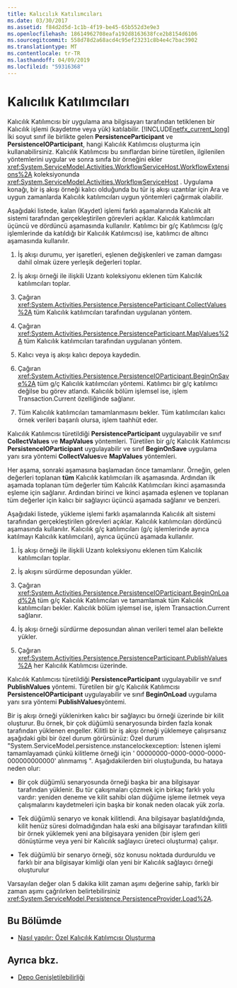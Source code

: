 ```yaml
---
title: Kalıcılık Katılımcıları
ms.date: 03/30/2017
ms.assetid: f84d2d5d-1c1b-4f19-be45-65b552d3e9e3
ms.openlocfilehash: 18614962708eafa192d8163638fce2b8154d6106
ms.sourcegitcommit: 558d78d2a68acd4c95ef23231c8b4e4c7bac3902
ms.translationtype: MT
ms.contentlocale: tr-TR
ms.lasthandoff: 04/09/2019
ms.locfileid: "59316368"
---
```

# <a name="persistence-participants"></a>Kalıcılık Katılımcıları
Kalıcılık Katılımcısı bir uygulama ana bilgisayarı tarafından tetiklenen bir Kalıcılık işlemi (kaydetme veya yük) katılabilir. [!INCLUDE[netfx_current_long](../../../includes/netfx-current-long-md.md)] İki soyut sınıf ile birlikte gelen **PersistenceParticipant** ve **PersistenceIOParticipant**, hangi Kalıcılık Katılımcısı oluşturma için kullanabilirsiniz. Kalıcılık Katılımcısı bu sınıflardan birine türetilen, ilgilenilen yöntemlerini uygular ve sonra sınıfa bir örneğini ekler <xref:System.ServiceModel.Activities.WorkflowServiceHost.WorkflowExtensions%2A> koleksiyonunda <xref:System.ServiceModel.Activities.WorkflowServiceHost> . Uygulama konağı, bir iş akışı örneği kalıcı olduğunda bu tür iş akışı uzantılar için Ara ve uygun zamanlarda Kalıcılık katılımcıları uygun yöntemleri çağırmak olabilir.  
  
 Aşağıdaki listede, kalan (Kaydet) işlemi farklı aşamalarında Kalıcılık alt sistemi tarafından gerçekleştirilen görevleri açıklar. Kalıcılık katılımcıları üçüncü ve dördüncü aşamasında kullanılır. Katılımcı bir g/ç Katılımcısı (g/ç işlemlerinde da katıldığı bir Kalıcılık Katılımcısı) ise, katılımcı de altıncı aşamasında kullanılır.  
  
1. İş akışı durumu, yer işaretleri, eşlenen değişkenleri ve zaman damgası dahil olmak üzere yerleşik değerleri toplar.  
  
2. İş akışı örneği ile ilişkili Uzantı koleksiyonu eklenen tüm Kalıcılık katılımcıları toplar.  
  
3. Çağıran <xref:System.Activities.Persistence.PersistenceParticipant.CollectValues%2A> tüm Kalıcılık katılımcıları tarafından uygulanan yöntem.  
  
4. Çağıran <xref:System.Activities.Persistence.PersistenceParticipant.MapValues%2A> tüm Kalıcılık katılımcıları tarafından uygulanan yöntem.  
  
5. Kalıcı veya iş akışı kalıcı depoya kaydedin.  
  
6. Çağıran <xref:System.Activities.Persistence.PersistenceIOParticipant.BeginOnSave%2A> tüm g/ç Kalıcılık katılımcıları yöntemi. Katılımcı bir g/ç katılımcı değilse bu görev atlandı. Kalıcılık bölüm işlemsel ise, işlem Transaction.Current özelliğinde sağlanır.  
  
7. Tüm Kalıcılık katılımcıları tamamlanmasını bekler. Tüm katılımcıları kalıcı örnek verileri başarılı olursa, işlem taahhüt eder.  
  
 Kalıcılık Katılımcısı türetildiği **PersistenceParticipant** uygulayabilir ve sınıf **CollectValues** ve **MapValues** yöntemleri. Türetilen bir g/ç Kalıcılık Katılımcısı **PersistenceIOParticipant** uygulayabilir ve sınıf **BeginOnSave** uygulama yanı sıra yöntemi **CollectValues**ve **MapValues** yöntemleri.  
  
 Her aşama, sonraki aşamasına başlamadan önce tamamlanır. Örneğin, gelen değerleri toplanan **tüm** Kalıcılık katılımcıları ilk aşamasında. Ardından ilk aşamada toplanan tüm değerler tüm Kalıcılık Katılımcıları ikinci aşamasında eşleme için sağlanır. Ardından birinci ve İkinci aşamada eşlenen ve toplanan tüm değerler için kalıcı bir sağlayıcı üçüncü aşamada sağlanır ve benzeri.  
  
 Aşağıdaki listede, yükleme işlemi farklı aşamalarında Kalıcılık alt sistemi tarafından gerçekleştirilen görevleri açıklar. Kalıcılık katılımcıları dördüncü aşamasında kullanılır. Kalıcılık g/ç katılımcıları (g/ç işlemlerinde ayrıca katılmayı Kalıcılık katılımcıları), ayrıca üçüncü aşamada kullanılır.  
  
1. İş akışı örneği ile ilişkili Uzantı koleksiyonu eklenen tüm Kalıcılık katılımcıları toplar.  
  
2. İş akışını sürdürme deposundan yükler.  
  
3. Çağıran <xref:System.Activities.Persistence.PersistenceIOParticipant.BeginOnLoad%2A> tüm g/ç Kalıcılık Katılımcıları ve tamamlamak tüm Kalıcılık katılımcıları bekler. Kalıcılık bölüm işlemsel ise, işlem Transaction.Current sağlanır.  
  
4. İş akışı örneği sürdürme deposundan alınan verileri temel alan bellekte yükler.  
  
5. Çağıran <xref:System.Activities.Persistence.PersistenceParticipant.PublishValues%2A> her Kalıcılık Katılımcısı üzerinde.  
  
 Kalıcılık Katılımcısı türetildiği **PersistenceParticipant** uygulayabilir ve sınıf **PublishValues** yöntemi. Türetilen bir g/ç Kalıcılık Katılımcısı **PersistenceIOParticipant** uygulayabilir ve sınıf **BeginOnLoad** uygulama yanı sıra yöntemi **PublishValues**yöntemi.  
  
 Bir iş akışı örneği yüklenirken kalıcı bir sağlayıcı bu örneği üzerinde bir kilit oluşturur. Bu örnek, bir çok düğümlü senaryosunda birden fazla konak tarafından yüklenen engeller. Kilitli bir iş akışı örneği yüklemeye çalışırsanız aşağıdaki gibi bir özel durum görürsünüz: Özel durum "System.ServiceModel.persistence.ınstancelockexception: İstenen işlemi tamamlayamadı çünkü kilitleme örneği için ' 00000000-0000-0000-0000-000000000000' alınmamış ". Aşağıdakilerden biri oluştuğunda, bu hataya neden olur:  
  
-   Bir çok düğümlü senaryosunda örneği başka bir ana bilgisayar tarafından yüklenir.  Bu tür çakışmaları çözmek için birkaç farklı yolu vardır: yeniden deneme ve kilit sahibi olan düğüme işleme iletmek veya çalışmalarını kaydetmeleri için başka bir konak neden olacak yük zorla.  
  
-   Tek düğümlü senaryo ve konak kilitlendi.  Ana bilgisayar başlatıldığında, kilit henüz süresi dolmadığından hala eski ana bilgisayar tarafından kilitli bir örnek yüklemek yeni ana bilgisayara yeniden (bir işlem geri dönüştürme veya yeni bir Kalıcılık sağlayıcı üreteci oluşturma) çalışır.  
  
-   Tek düğümlü bir senaryo örneği, söz konusu noktada durduruldu ve farklı bir ana bilgisayar kimliği olan yeni bir Kalıcılık sağlayıcı örneği oluşturulur  
  
 Varsayılan değer olan 5 dakika kilit zaman aşımı değerine sahip, farklı bir zaman aşımı çağrılırken belirtebilirsiniz <xref:System.ServiceModel.Persistence.PersistenceProvider.Load%2A>.  
  
## <a name="in-this-section"></a>Bu Bölümde  
  
-   [Nasıl yapılır: Özel Kalıcılık Katılımcısı Oluşturma](how-to-create-a-custom-persistence-participant.md)  
  
## <a name="see-also"></a>Ayrıca bkz.

- [Depo Genişletilebilirliği](store-extensibility.md)
